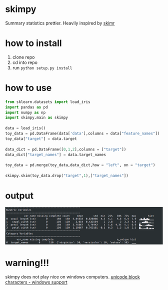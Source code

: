 # skimpy
Summary statistics prettier. Heavily inspired by [skimr](https://github.com/ropenscilabs/skimr)

# how to install

1. clone repo
2. cd into repo
3. run `python setup.py install`

# how to use

``` python
from sklearn.datasets import load_iris
import pandas as pd
import numpy as np
import skimpy.main as skimpy

data = load_iris()
toy_data = pd.DataFrame(data['data'],columns = data["feature_names"])
toy_data["target"] = data.target

data_dict = pd.DataFrame([0,1,2],columns = ["target"])
data_dict["target_names"] = data.target_names

toy_data = pd.merge(toy_data,data_dict,how = "left", on = "target")

skimpy.skim(toy_data.drop("target",1),["target_names"])

```
# output
![console-output](https://github.com/vickitran/skimpy/blob/master/skimpy/ex_img/ex_img.png)

# warning!!!
skimpy does not play nice on windows computers. [unicode block characters - windows support](https://stackoverflow.com/questions/28485545/where-is-upper-one-quarter-block-letter-in-unicode)
